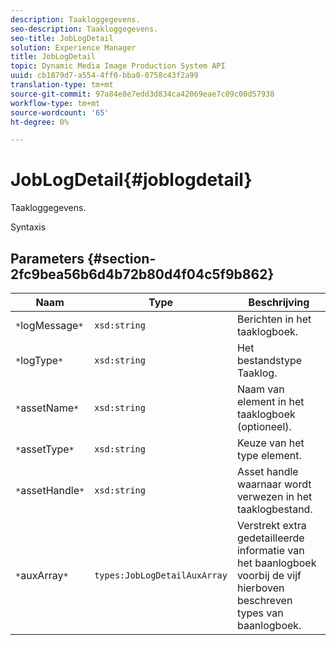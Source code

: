 ```yaml
---
description: Taakloggegevens.
seo-description: Taakloggegevens.
seo-title: JobLogDetail
solution: Experience Manager
title: JobLogDetail
topic: Dynamic Media Image Production System API
uuid: cb1879d7-a554-4ff0-bba0-0758c43f2a99
translation-type: tm+mt
source-git-commit: 97a84e8e7edd3d834ca42069eae7c09c00d57938
workflow-type: tm+mt
source-wordcount: '65'
ht-degree: 0%

---
```



# JobLogDetail{#joblogdetail}

Taakloggegevens.

Syntaxis

## Parameters {#section-2fc9bea56b6d4b72b80d4f04c5f9b862}

| Naam | Type | Beschrijving |
|---|---|---|
| `*`logMessage`*` | `xsd:string` | Berichten in het taaklogboek. |
| `*`logType`*` | `xsd:string` | Het bestandstype Taaklog. |
| `*`assetName`*` | `xsd:string` | Naam van element in het taaklogboek (optioneel). |
| `*`assetType`*` | `xsd:string` | Keuze van het type element. |
| `*`assetHandle`*` | `xsd:string` | Asset handle waarnaar wordt verwezen in het taaklogbestand. |
| `*`auxArray`*` | `types:JobLogDetailAuxArray` | Verstrekt extra gedetailleerde informatie van het baanlogboek voorbij de vijf hierboven beschreven types van baanlogboek. |

